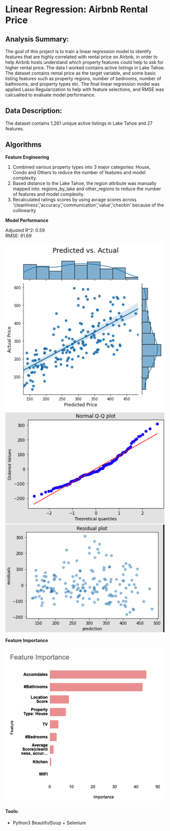 # Linear Regression: Airbnb Rental Price

## Analysis Summary:
The goal of this project is to train a linear regression model to identify features that are highly correlated with rental price on Airbnb, 
in order to help Airbnb hosts understand which property features could help to ask for higher rental price. 
The data I worked contains active listings in Lake Tahoe. The dataset contains rental price as the target variable, and some basic listing features such as property regions, number of bedrooms, number of bathrooms, and property types etc.
The final linear regression model was applied Lasso Regularization to help with feature selections, and RMSE was calcualted to evaluate model performance. 

## Data Description:
The dataset contains 1,261 unique active listings in Lake Tahoe and 27 features. 

## Algorithms
**Feature Engineering**
1. Combined various property types into 3 major categories: House, Condo and Others to reduce the number of features and model complexity.
2. Based distance to the Lake Tahoe, the region attribute was manually mapped into: regions_by_lake and other_regions to reduce the number of features and model complexity.
3. Recalculated ratings scores by using avrage scores across 'cleanliness','accuracy','communication','value','checkin' because of the collinearity


**Model Performance**

Adjusted R^2: 0.59\
RMSE: 91.69

<img src="plots/model_plot.png" width=500>

<img src="plots/Q-Q plot.png" width=500>

<img src="plots/res dist.png" width=500>

**Feature Importance**

<img src="plots/feature importance.png" width=500>


#### Tools:
* Python3 BeautifulSoup + Selenium
